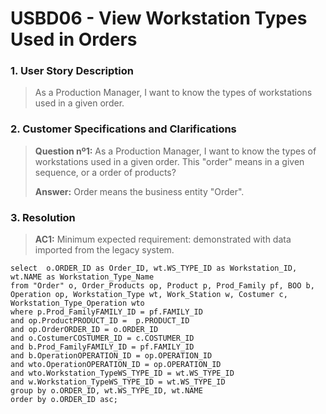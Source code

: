 # USBD06 -  View Workstation Types Used in Orders

### 1. User Story Description

> As a Production Manager, I want to know the types of workstations used in a given order.


### 2. Customer Specifications and Clarifications

> **Question nº1:**
As a Production Manager, I want to know the types of workstations used in a given order.
This "order" means in a given sequence, or a order of products?
>
> **Answer:**
Order means the business entity "Order".


### 3. Resolution

>**AC1:** Minimum expected requirement: demonstrated with data imported from the
legacy system.

    select  o.ORDER_ID as Order_ID, wt.WS_TYPE_ID as Workstation_ID, wt.NAME as Workstation_Type_Name
    from "Order" o, Order_Products op, Product p, Prod_Family pf, BOO b, Operation op, Workstation_Type wt, Work_Station w, Costumer c, Workstation_Type_Operation wto
    where p.Prod_FamilyFAMILY_ID = pf.FAMILY_ID
    and op.ProductPRODUCT_ID =  p.PRODUCT_ID
    and op.OrderORDER_ID = o.ORDER_ID
    and o.CostumerCOSTUMER_ID = c.COSTUMER_ID
    and b.Prod_FamilyFAMILY_ID = pf.FAMILY_ID
    and b.OperationOPERATION_ID = op.OPERATION_ID
    and wto.OperationOPERATION_ID = op.OPERATION_ID
    and wto.Workstation_TypeWS_TYPE_ID = wt.WS_TYPE_ID
    and w.Workstation_TypeWS_TYPE_ID = wt.WS_TYPE_ID
    group by o.ORDER_ID, wt.WS_TYPE_ID, wt.NAME
    order by o.ORDER_ID asc;







